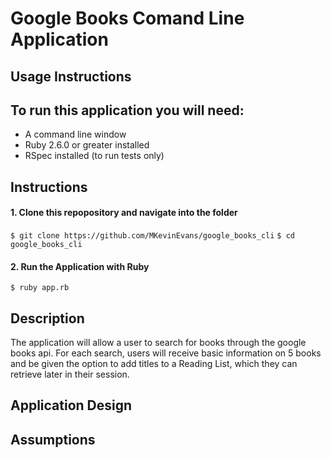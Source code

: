 # Google Books Comand Line Application

## Usage Instructions

## To run this application you will need:

- A command line window
- Ruby 2.6.0 or greater installed
- RSpec installed (to run tests only)

## Instructions

#### 1. Clone this repopository and navigate into the folder

`$ git clone https://github.com/MKevinEvans/google_books_cli`
`$ cd google_books_cli`

#### 2. Run the Application with Ruby

`$ ruby app.rb`

## Description

The application will allow a user to search for books through the google books api.
For each search, users will receive basic information on 5 books and be given the option to add titles to a Reading List, which they can retrieve later in their session.

## Application Design

## Assumptions
